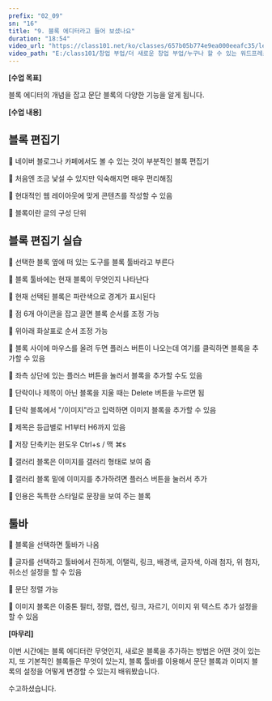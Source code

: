 ```yaml
---
prefix: "02_09"
sn: "16"
title: "9. 블록 에디터라고 들어 보셨나요"
duration: "18:54"
video_url: "https://class101.net/ko/classes/657b05b774e9ea000eeafc35/lectures/65d6309f222a37000edeffe2"
video_path: "E:/class101/창업 부업/더 새로운 창업 부업/누구나 할 수 있는 워드프레스 홈페이지 만들기 - 기획부터 출시까지 한 방에 OK/02_09_65d6309f222a37000edeffe2.mp4"
---
```


**[수업 목표]**

블록 에디터의 개념을 잡고 문단 블록의 다양한 기능을 알게 됩니다.

**[수업 내용]**

## 블록 편집기

📌 네이버 블로그나 카페에서도 볼 수 있는 것이 부분적인 블록 편집기

📌 처음엔 조금 낯설 수 있지만 익숙해지면 매우 편리해짐

📌 현대적인 웹 레이아웃에 맞게 콘텐츠를 작성할 수 있음

📌 블록이란 글의 구성 단위

## 블록 편집기 실습

📌 선택한 블록 옆에 떠 있는 도구를 블록 툴바라고 부른다

📌 블록 툴바에는 현재 블록이 무엇인지 나타난다

📌 현재 선택된 블록은 파란색으로 경계가 표시된다

📌 점 6개 아이콘을 잡고 끌면 블록 순서를 조정 가능

📌 위아래 화살표로 순서 조정 가능

📌 블록 사이에 마우스를 올려 두면 플러스 버튼이 나오는데 여기를 클릭하면 블록을 추가할 수 있음

📌 좌측 상단에 있는 플러스 버튼을 눌러서 블록을 추가할 수도 있음

📌 단락이나 제목이 아닌 블록을 지울 때는 Delete 버튼을 누르면 됨

📌 단락 블록에서 "/이미지"라고 입력하면 이미지 블록을 추가할 수 있음

📌 제목은 등급별로 H1부터 H6까지 있음

📌 저장 단축키는 윈도우 Ctrl+s / 맥 ⌘s

📌 갤러리 블록은 이미지를 갤러리 형태로 보여 줌

📌 갤러리 블록 밑에 이미지를 추가하려면 플러스 버튼을 눌러서 추가

📌 인용은 독특한 스타일로 문장을 보여 주는 블록

## 툴바

📌 블록을 선택하면 툴바가 나옴

📌 글자를 선택하고 툴바에서 진하게, 이탤릭, 링크, 배경색, 글자색, 아래 첨자, 위 첨자, 취소선 설정을 할 수 있음

📌 문단 정렬 가능

📌 이미지 블록은 이중톤 필터, 정렬, 캡션, 링크, 자르기, 이미지 위 텍스트 추가 설정을 할 수 있음

**[마무리]**

이번 시간에는 블록 에디터란 무엇인지, 새로운 블록을 추가하는 방법은 어떤 것이 있는지, 또 기본적인 블록들은 무엇이 있는지, 블록 툴바를
이용해서 문단 블록과 이미지 블록의 설정을 어떻게 변경할 수 있는지 배워봤습니다.

수고하셨습니다.
